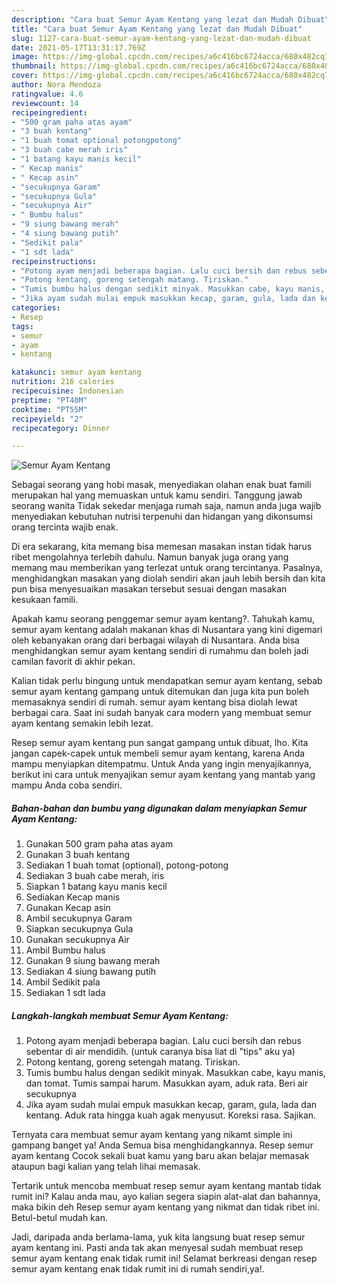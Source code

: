```yaml
---
description: "Cara buat Semur Ayam Kentang yang lezat dan Mudah Dibuat"
title: "Cara buat Semur Ayam Kentang yang lezat dan Mudah Dibuat"
slug: 1127-cara-buat-semur-ayam-kentang-yang-lezat-dan-mudah-dibuat
date: 2021-05-17T13:31:17.769Z
image: https://img-global.cpcdn.com/recipes/a6c416bc6724acca/680x482cq70/semur-ayam-kentang-foto-resep-utama.jpg
thumbnail: https://img-global.cpcdn.com/recipes/a6c416bc6724acca/680x482cq70/semur-ayam-kentang-foto-resep-utama.jpg
cover: https://img-global.cpcdn.com/recipes/a6c416bc6724acca/680x482cq70/semur-ayam-kentang-foto-resep-utama.jpg
author: Nora Mendoza
ratingvalue: 4.6
reviewcount: 14
recipeingredient:
- "500 gram paha atas ayam"
- "3 buah kentang"
- "1 buah tomat optional potongpotong"
- "3 buah cabe merah iris"
- "1 batang kayu manis kecil"
- " Kecap manis"
- " Kecap asin"
- "secukupnya Garam"
- "secukupnya Gula"
- "secukupnya Air"
- " Bumbu halus"
- "9 siung bawang merah"
- "4 siung bawang putih"
- "Sedikit pala"
- "1 sdt lada"
recipeinstructions:
- "Potong ayam menjadi beberapa bagian. Lalu cuci bersih dan rebus sebentar di air mendidih. (untuk caranya bisa liat di &#34;tips&#34; aku ya)"
- "Potong kentang, goreng setengah matang. Tiriskan."
- "Tumis bumbu halus dengan sedikit minyak. Masukkan cabe, kayu manis, dan tomat. Tumis sampai harum. Masukkan ayam, aduk rata. Beri air secukupnya"
- "Jika ayam sudah mulai empuk masukkan kecap, garam, gula, lada dan kentang. Aduk rata hingga kuah agak menyusut. Koreksi rasa. Sajikan."
categories:
- Resep
tags:
- semur
- ayam
- kentang

katakunci: semur ayam kentang 
nutrition: 216 calories
recipecuisine: Indonesian
preptime: "PT40M"
cooktime: "PT55M"
recipeyield: "2"
recipecategory: Dinner

---
```



![Semur Ayam Kentang](https://img-global.cpcdn.com/recipes/a6c416bc6724acca/680x482cq70/semur-ayam-kentang-foto-resep-utama.jpg)

Sebagai seorang yang hobi masak, menyediakan olahan enak buat famili merupakan hal yang memuaskan untuk kamu sendiri. Tanggung jawab seorang  wanita Tidak sekedar menjaga rumah saja, namun anda juga wajib menyediakan kebutuhan nutrisi terpenuhi dan hidangan yang dikonsumsi orang tercinta wajib enak.

Di era  sekarang, kita memang bisa memesan masakan instan tidak harus ribet mengolahnya terlebih dahulu. Namun banyak juga orang yang memang mau memberikan yang terlezat untuk orang tercintanya. Pasalnya, menghidangkan masakan yang diolah sendiri akan jauh lebih bersih dan kita pun bisa menyesuaikan masakan tersebut sesuai dengan masakan kesukaan famili. 



Apakah kamu seorang penggemar semur ayam kentang?. Tahukah kamu, semur ayam kentang adalah makanan khas di Nusantara yang kini digemari oleh kebanyakan orang dari berbagai wilayah di Nusantara. Anda bisa menghidangkan semur ayam kentang sendiri di rumahmu dan boleh jadi camilan favorit di akhir pekan.

Kalian tidak perlu bingung untuk mendapatkan semur ayam kentang, sebab semur ayam kentang gampang untuk ditemukan dan juga kita pun boleh memasaknya sendiri di rumah. semur ayam kentang bisa diolah lewat berbagai cara. Saat ini sudah banyak cara modern yang membuat semur ayam kentang semakin lebih lezat.

Resep semur ayam kentang pun sangat gampang untuk dibuat, lho. Kita jangan capek-capek untuk membeli semur ayam kentang, karena Anda mampu menyiapkan ditempatmu. Untuk Anda yang ingin menyajikannya, berikut ini cara untuk menyajikan semur ayam kentang yang mantab yang mampu Anda coba sendiri.

<!--inarticleads1-->

##### Bahan-bahan dan bumbu yang digunakan dalam menyiapkan Semur Ayam Kentang:

1. Gunakan 500 gram paha atas ayam
1. Gunakan 3 buah kentang
1. Sediakan 1 buah tomat (optional), potong-potong
1. Sediakan 3 buah cabe merah, iris
1. Siapkan 1 batang kayu manis kecil
1. Sediakan  Kecap manis
1. Gunakan  Kecap asin
1. Ambil secukupnya Garam
1. Siapkan secukupnya Gula
1. Gunakan secukupnya Air
1. Ambil  Bumbu halus
1. Gunakan 9 siung bawang merah
1. Sediakan 4 siung bawang putih
1. Ambil Sedikit pala
1. Sediakan 1 sdt lada




<!--inarticleads2-->

##### Langkah-langkah membuat Semur Ayam Kentang:

1. Potong ayam menjadi beberapa bagian. Lalu cuci bersih dan rebus sebentar di air mendidih. (untuk caranya bisa liat di &#34;tips&#34; aku ya)
1. Potong kentang, goreng setengah matang. Tiriskan.
1. Tumis bumbu halus dengan sedikit minyak. Masukkan cabe, kayu manis, dan tomat. Tumis sampai harum. Masukkan ayam, aduk rata. Beri air secukupnya
1. Jika ayam sudah mulai empuk masukkan kecap, garam, gula, lada dan kentang. Aduk rata hingga kuah agak menyusut. Koreksi rasa. Sajikan.




Ternyata cara membuat semur ayam kentang yang nikamt simple ini gampang banget ya! Anda Semua bisa menghidangkannya. Resep semur ayam kentang Cocok sekali buat kamu yang baru akan belajar memasak ataupun bagi kalian yang telah lihai memasak.

Tertarik untuk mencoba membuat resep semur ayam kentang mantab tidak rumit ini? Kalau anda mau, ayo kalian segera siapin alat-alat dan bahannya, maka bikin deh Resep semur ayam kentang yang nikmat dan tidak ribet ini. Betul-betul mudah kan. 

Jadi, daripada anda berlama-lama, yuk kita langsung buat resep semur ayam kentang ini. Pasti anda tak akan menyesal sudah membuat resep semur ayam kentang enak tidak rumit ini! Selamat berkreasi dengan resep semur ayam kentang enak tidak rumit ini di rumah sendiri,ya!.

